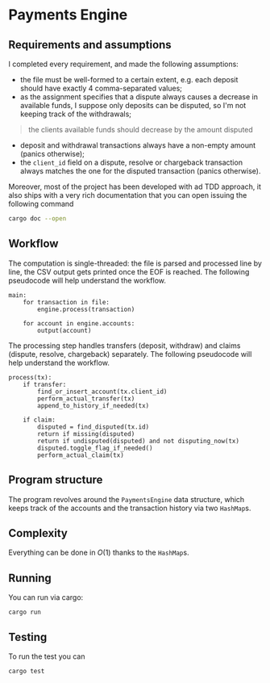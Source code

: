 # Payments Engine

## Requirements and assumptions

I completed every requirement, and made the following assumptions:

- the file must be well-formed to a certain extent, e.g. each deposit should have exactly 4 comma-separated values;
- as the assignment specifies that a dispute always causes a decrease in available funds, I suppose only deposits can be disputed, so I'm not keeping track of the withdrawals;
> the clients available funds should decrease by the amount disputed
- deposit and withdrawal transactions always have a non-empty amount (panics otherwise);
- the `client_id` field on a dispute, resolve or chargeback transaction always matches the one for the disputed transaction (panics otherwise).

Moreover, most of the project has been developed with ad TDD approach, it also ships with a very rich documentation that you can open issuing the following command

```bash
cargo doc --open
```

## Workflow

The computation is single-threaded: the file is parsed and processed line by line, the CSV output gets printed once the EOF is reached. The following pseudocode will help understand the workflow.

```
main:
    for transaction in file:
        engine.process(transaction)

    for account in engine.accounts:
        output(account)

```

The processing step handles transfers (deposit, withdraw) and claims (dispute, resolve, chargeback) separately. The following pseudocode will help understand the workflow.

```
process(tx):
    if transfer:
        find_or_insert_account(tx.client_id)
        perform_actual_transfer(tx)
        append_to_history_if_needed(tx)

    if claim:
        disputed = find_disputed(tx.id)
        return if missing(disputed)
        return if undisputed(disputed) and not disputing_now(tx)
        disputed.toggle_flag_if_needed()
        perform_actual_claim(tx)
```

## Program structure

The program revolves around the `PaymentsEngine` data structure, which keeps track of the accounts and the transaction history via two `HashMap`s.

## Complexity

Everything can be done in *O*(1) thanks to the `HashMap`s.

## Running

You can run via cargo:

    cargo run

## Testing

To run the test you can

    cargo test
